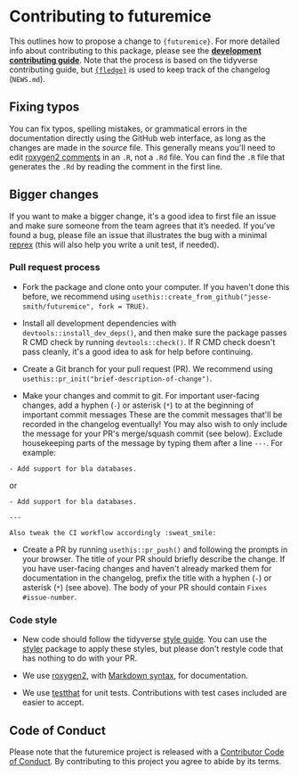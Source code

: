 # Contributing to futuremice

This outlines how to propose a change to `{futuremice}`. 
For more detailed info about contributing to this package, please see the
[**development contributing guide**](https://rstd.io/tidy-contrib). Note that the process is based on the tidyverse contributing guide, but [`{fledge}`](https://cynkra.github.io/fledge/) is used to keep track of the changelog (`NEWS.md`).

## Fixing typos

You can fix typos, spelling mistakes, or grammatical errors in the documentation directly using the GitHub web interface, as long as the changes are made in the _source_ file. 
This generally means you'll need to edit [roxygen2 comments](https://roxygen2.r-lib.org/articles/roxygen2.html) in an `.R`, not a `.Rd` file. 
You can find the `.R` file that generates the `.Rd` by reading the comment in the first line.

## Bigger changes

If you want to make a bigger change, it's a good idea to first file an issue and make sure someone from the team agrees that it’s needed. 
If you’ve found a bug, please file an issue that illustrates the bug with a minimal 
[reprex](https://www.tidyverse.org/help/#reprex) (this will also help you write a unit test, if needed).

### Pull request process

*   Fork the package and clone onto your computer. If you haven't done this before, we recommend using `usethis::create_from_github("jesse-smith/futuremice", fork = TRUE)`.

*   Install all development dependencies with `devtools::install_dev_deps()`, and then make sure the package passes R CMD check by running `devtools::check()`. 
    If R CMD check doesn't pass cleanly, it's a good idea to ask for help before continuing.
    
*   Create a Git branch for your pull request (PR). We recommend using `usethis::pr_init("brief-description-of-change")`.

*   Make your changes and commit to git. For important user-facing changes, add a hyphen (`-`) or asterisk (`*`) to at the beginning of important commit messages These are the commit messages that'll be recorded in the changelog eventually! You may also wish to only include the message for your PR's merge/squash commit (see below). Exclude housekeeping parts of the message by typing them after a line `---`. For example:

```
- Add support for bla databases.
```

or

```
- Add support for bla databases.

---

Also tweak the CI workflow accordingly :sweat_smile:
```

*   Create a PR by running `usethis::pr_push()` and following the prompts in your browser. The title of your PR should briefly describe the change. If you have user-facing changes and haven't already marked them for documentation in the changelog, prefix the title with a hyphen (`-`) or asterisk (`*`) (see above). The body of your PR should contain `Fixes #issue-number`.

### Code style

*   New code should follow the tidyverse [style guide](https://style.tidyverse.org). 
    You can use the [styler](https://CRAN.R-project.org/package=styler) package to apply these styles, but please don't restyle code that has nothing to do with your PR.  

*  We use [roxygen2](https://cran.r-project.org/package=roxygen2), with [Markdown syntax](https://cran.r-project.org/web/packages/roxygen2/vignettes/rd-formatting.html), for documentation.  

*  We use [testthat](https://cran.r-project.org/package=testthat) for unit tests. 
   Contributions with test cases included are easier to accept.  

## Code of Conduct

Please note that the futuremice project is released with a
[Contributor Code of Conduct](CODE_OF_CONDUCT.md). By contributing to this
project you agree to abide by its terms.
